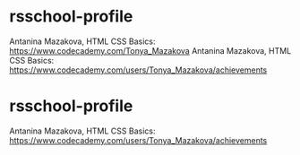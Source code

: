 # rsschool-profile
 Antanina Mazakova, HTML CSS Basics: https://www.codecademy.com/Tonya_Mazakova
 Antanina Mazakova, HTML CSS Basics: https://www.codecademy.com/users/Tonya_Mazakova/achievements

 # rsschool-profile 
 Antanina Mazakova, HTML CSS Basics: https://www.codecademy.com/users/Tonya_Mazakova/achievements

